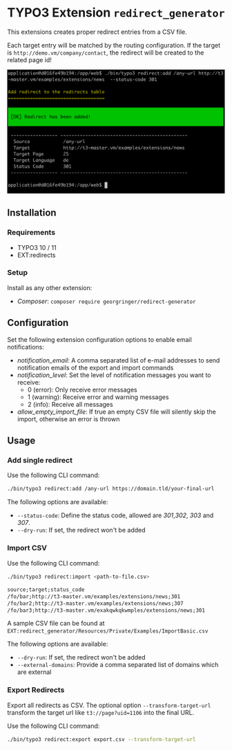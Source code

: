# TYPO3 Extension `redirect_generator`

This extensions creates proper redirect entries from a CSV file.

Each target entry will be matched by the routing configuration. If the target is `http://demo.vm/company/contact`, the redirect will be created to the related page id!

![Add Redirect](Resources/Public/Screenshots/redirect-add.png)

## Installation

### Requirements

* TYPO3 10 / 11
* EXT:redirects

### Setup

Install as any other extension:

* *Composer*: `composer require georgringer/redirect-generator`

## Configuration

Set the following extension configuration options to enable email notifications:

* *notification_email*: A comma separated list of e-mail addresses to send notification emails of the export and import commands
* *notification_level*: Set the level of notification messages you want to receive:
  * 0 (error): Only receive error messages
  * 1 (warning): Receive error and warning messages
  * 2 (info): Receive all messages
* *allow_empty_import_file*: If true an empty CSV file will silently skip the import, otherwise an error is thrown

## Usage

### Add single redirect

Use the following CLI command:

```bash
./bin/typo3 redirect:add /any-url https://domain.tld/your-final-url
```

The following options are available:

* `--status-code`: Define the status code, allowed are *301*,*302*, *303* and *307*.
* `--dry-run`: If set, the redirect won't be added

### Import CSV

Use the following CLI command:

```bash
./bin/typo3 redirect:import <path-to-file.csv>
```

````csv
source;target;status_code
/fo/bar;http://t3-master.vm/examples/extensions/news;301
/fo/bar2;http://t3-master.vm/examples/extensions/news;307
/fo/bar3;http://t3-master.vm/exakqwkqkwmples/extensions/news;301
````

A sample CSV file can be found at `EXT:redirect_generator/Resources/Private/Examples/ImportBasic.csv`

The following options are available:

* `--dry-run`: If set, the redirect won't be added
* `--external-domains`: Provide a comma separated list of domains which are external

### Export Redirects

Export all redirects as CSV.
The optional option `--transform-target-url` transform the target url like `t3://page?uid=1106` into the final URL.

Use the following CLI command:

```bash
./bin/typo3 redirect:export export.csv --transform-target-url
```
